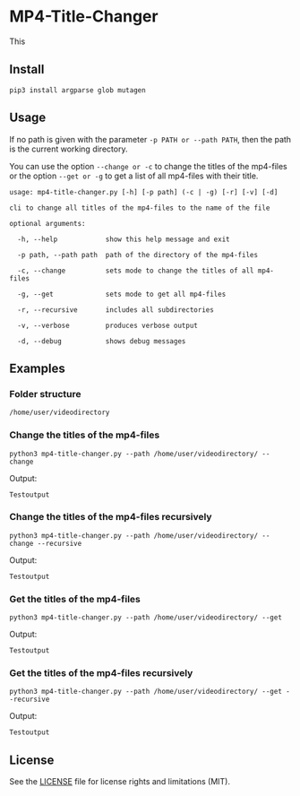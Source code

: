 # MP4-Title-Changer

This

## Install

`pip3 install argparse glob mutagen`

## Usage

If no path is given with the parameter `-p PATH or --path PATH`, then the path is the current working directory.

You  can use the option `--change or -c` to change the titles of the mp4-files or the option `--get or -g` to get a list of all mp4-files with their title.

```
usage: mp4-title-changer.py [-h] [-p path] (-c | -g) [-r] [-v] [-d]

cli to change all titles of the mp4-files to the name of the file

optional arguments:

  -h, --help            show this help message and exit
  
  -p path, --path path  path of the directory of the mp4-files
  
  -c, --change          sets mode to change the titles of all mp4-files
  
  -g, --get             sets mode to get all mp4-files
  
  -r, --recursive       includes all subdirectories
  
  -v, --verbose         produces verbose output
  
  -d, --debug           shows debug messages
```
  
## Examples


### Folder structure
```
/home/user/videodirectory
```

### Change the titles of the mp4-files
`python3 mp4-title-changer.py --path /home/user/videodirectory/ --change`

Output:
```
Testoutput
```

### Change the titles of the mp4-files recursively
`python3 mp4-title-changer.py --path /home/user/videodirectory/ --change --recursive`

Output:
```
Testoutput
```

### Get the titles of the mp4-files
`python3 mp4-title-changer.py --path /home/user/videodirectory/ --get`

Output:
```
Testoutput
```

### Get the titles of the mp4-files recursively
`python3 mp4-title-changer.py --path /home/user/videodirectory/ --get --recursive`

Output:
```
Testoutput
```


## License

See the [LICENSE](LICENSE.md) file for license rights and limitations (MIT).
